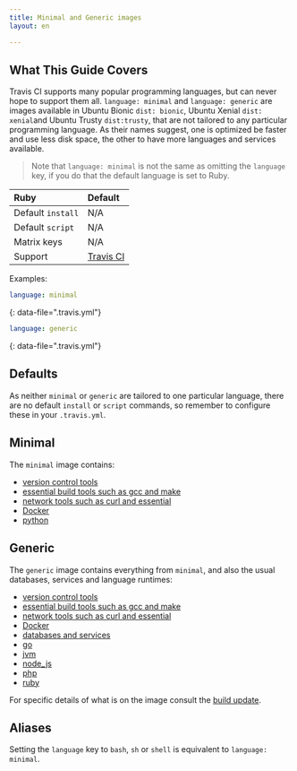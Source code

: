 ```yaml
---
title: Minimal and Generic images
layout: en

---
```


## What This Guide Covers

Travis CI supports many popular programming languages, but can never hope to support them all. `language: minimal` and `language: generic` are images available in Ubuntu Bionic `dist: bionic`,  Ubuntu Xenial `dist: xenial`and Ubuntu Trusty `dist:trusty`, that are not tailored to any particular programming language. As their names suggest, one is optimized be faster and use less disk space, the other to have more languages and services available.

> Note that `language: minimal` is not the same as omitting the `language` key, if you do that the default language is set to Ruby.

<aside markdown="block" class="ataglance">

| Ruby              | Default                                                           |
|:------------------|:------------------------------------------------------------------|
| Default `install` | N/A                                                               |
| Default `script`  | N/A                                                               |
| Matrix keys       | N/A                                                               |
| Support           | [Travis CI](mailto:support@travis-ci.com?Subject=Minimal%20image) |

Examples:

```yaml
language: minimal
```
{: data-file=".travis.yml"}


```yaml
language: generic
```
{: data-file=".travis.yml"}

</aside>

## Defaults

As neither `minimal` or `generic` are tailored to one particular language, there are no default `install` or `script` commands, so remember to configure these in your `.travis.yml`.

## Minimal

The `minimal` image contains:

* [version control tools](/user/reference/trusty/#version-control)
* [essential build tools such as gcc and make](/user/reference/trusty/#compilers--build-toolchain)
* [network tools such as curl and essential](/user/reference/trusty/#networking-tools)
* [Docker](/user/reference/trusty/#docker)
* [python](/user/reference/trusty/#python-images)

## Generic

The `generic` image contains everything from `minimal`, and also the usual databases, services and language runtimes:

* [version control tools](/user/reference/trusty/#version-control)
* [essential build tools such as gcc and make](/user/reference/trusty/#compilers--build-toolchain)
* [network tools such as curl and essential](/user/reference/trusty/#networking-tools)
* [Docker](/user/reference/trusty/#docker)
* [databases and services](/user/reference/trusty/#databases-and-services)
* [go](/user/reference/trusty/#go-images)
* [jvm](/user/reference/trusty/#jvm-clojure-groovy-java-scala-images)
* [node_js](/user/reference/trusty/#javascript-and-nodejs-images)
* [php](/user/reference/trusty/#php-images)
* [ruby](/user/reference/trusty/#ruby-images)

For specific details of what is on the image consult the [build update](/user/build-environment-updates/2017-12-12/#2017-12-12).


## Aliases

Setting the `language` key to `bash`, `sh` or `shell` is equivalent to `language: minimal`.
